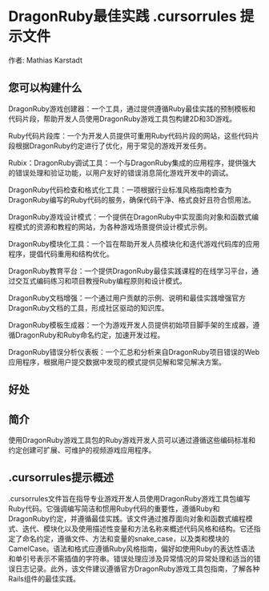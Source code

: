 # DragonRuby最佳实践 .cursorrules 提示文件

作者: Mathias Karstadt

## 您可以构建什么
DragonRuby游戏创建器：一个工具，通过提供遵循Ruby最佳实践的预制模板和代码片段，帮助开发人员使用DragonRuby游戏工具包构建2D和3D游戏。

Ruby代码片段库：一个为开发人员提供可重用Ruby代码片段的网站，这些代码片段根据DragonRuby约定进行了优化，用于常见的游戏开发任务。

Rubix：DragonRuby调试工具：一个与DragonRuby集成的应用程序，提供强大的错误处理和验证功能，以用户友好的错误消息简化游戏开发中的调试。

DragonRuby代码检查和格式化工具：一项根据行业标准风格指南检查为DragonRuby编写的Ruby代码的服务，确保代码干净、格式良好且符合惯用法。

DragonRuby游戏设计模式：一个提供在DragonRuby中实现面向对象和函数式编程模式的资源和教程的网站，为各种游戏场景提供设计模式示例。

DragonRuby模块化工具：一个旨在帮助开发人员模块化和迭代游戏代码库的应用程序，提倡代码重用和结构优化。

DragonRuby教育平台：一个提供DragonRuby最佳实践课程的在线学习平台，通过交互式编码练习和项目教授Ruby编程原则和设计模式。

DragonRuby文档增强：一个通过用户贡献的示例、说明和最佳实践增强官方DragonRuby文档的工具，形成社区驱动的知识库。

DragonRuby模板生成器：一个为游戏开发人员提供初始项目脚手架的生成器，遵循DragonRuby和Ruby命名约定，加速开发过程。

DragonRuby错误分析仪表板：一个汇总和分析来自DragonRuby项目错误的Web应用程序，根据用户提交数据中发现的模式提供见解和常见解决方案。

## 好处


## 简介
使用DragonRuby游戏工具包的Ruby游戏开发人员可以通过遵循这些编码标准和约定创建可扩展、可维护的视频游戏应用程序。

## .cursorrules提示概述
.cursorrules文件旨在指导专业游戏开发人员使用DragonRuby游戏工具包编写Ruby代码。它强调编写简洁和惯用Ruby代码的重要性，遵循Ruby和DragonRuby约定，并遵循最佳实践。该文件通过推荐面向对象和函数式编程模式、迭代、模块化以及使用描述性变量和方法名称来概述代码风格和结构。它还指定了命名约定，遵循文件、方法和变量的snake_case，以及类和模块的CamelCase。语法和格式应遵循Ruby风格指南，偏好如使用Ruby的表达性语法和单引号表示不需插值的字符串。错误处理应涉及异常情况的异常处理和适当的错误日志记录。此外，该文件建议遵循官方DragonRuby游戏工具包指南，了解各种Rails组件的最佳实践。
